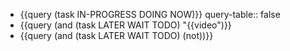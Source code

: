 - {{query (task IN-PROGRESS DOING NOW)}}
  query-table:: false
- {{query (and (task LATER WAIT TODO) "{{video")}}
- {{query (and (task LATER WAIT TODO) (not))}}